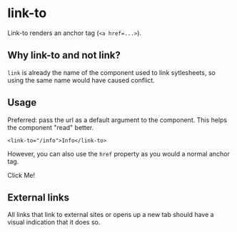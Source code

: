 # link-to

Link-to renders an anchor tag (`<a href=...>`).

## Why link-to and not link?

`link` is already the name of the component used to link sytlesheets, so using the same name would have caused conflict.

## Usage

Preferred: pass the url as a default argument to the component. This helps the component "read" better.

```
<link-to="/info">Info</link-to>
```

However, you can also use the `href` property as you would a normal anchor tag.

<preview>
  <link-to="#">Click Me!</link-to>
</preview>

## External links

All links that link to external sites or opens up a new tab should have a visual indication that it does so.
